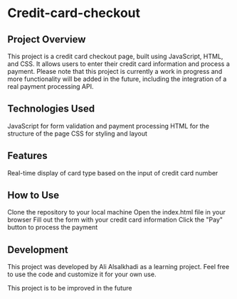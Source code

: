 # Credit-card-checkout

## Project Overview
This project is a credit card checkout page, built using JavaScript, HTML, and CSS. It allows users to enter their credit card information and process a payment. Please note that this project is currently a work in progress and more functionality will be added in the future, including the integration of a real payment processing API.

## Technologies Used
JavaScript for form validation and payment processing
HTML for the structure of the page
CSS for styling and layout

## Features
Real-time display of card type based on the input of credit card number

## How to Use
Clone the repository to your local machine
Open the index.html file in your browser
Fill out the form with your credit card information
Click the "Pay" button to process the payment

## Development
This project was developed by Ali Alsalkhadi as a learning project. Feel free to use the code and customize it for your own use.

This project is to be improved in the future
